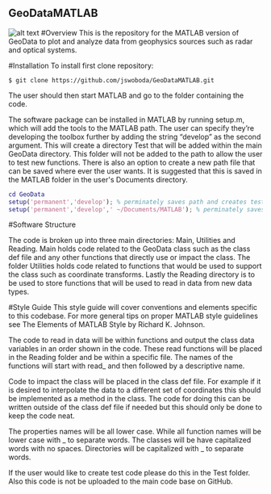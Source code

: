 ## GeoDataMATLAB
![alt text](https://raw.github.com/jswoboda/GeoDataMATLAB/master/logo/logo1.png "GeoDataMATLAB")
#Overview
This is the repository for the MATLAB version of GeoData to plot and analyze data from geophysics sources such as radar and optical systems.

#Installation
To install first clone repository:

	$ git clone https://github.com/jswoboda/GeoDataMATLAB.git
	
The user should then start MATLAB	 and go to the folder containing the code. 

The software package can be installed in MATLAB by running setup.m, which will add the tools to the MATLAB path. The user can specify they’re developing the toolbox further by adding the string “develop” as the second argument. This will create a directory Test that will be added within the main GeoData directory. This folder will not be added to the path to allow the user to test new functions. There is also an option to create a new path file that can be saved where ever the user wants. It is suggested that this is saved in the MATLAB folder in the user's Documents directory.

~~~matlab
cd GeoData 
setup('permanent','develop'); % perminately saves path and creates test directory.
setup('permanent','develop',' ~/Documents/MATLAB'); % perminately saves path and creates test directory.

~~~

#Software Structure

The code is broken up into three main directories: Main, Utilities and Reading. Main holds code related to the GeoData class such as the class def file and any other functions that directly use or impact the class. The folder Utilities holds code related to functions that would be used to support the class such as coordinate transforms. Lastly the Reading directory is to be used to store functions that will be used to read in data from new data types.

#Style Guide
This style guide will cover conventions and elements specific to this codebase. For more general tips on proper MATLAB style guidelines see The Elements of MATLAB Style by Richard K. Johnson.


The code to read in data will be within functions and output the class data variables in an order shown in the code. These read functions will be placed in the Reading folder and be within a specific file. The names of the functions will start with read_ and then followed by a descriptive name.

Code to impact the class will be placed in the class def file. For example if it is desired to interpolate the data to a different set of coordinates this should be implemented as a method in the class. The code for doing this can be written outside of the class def file if needed but this should only be done to keep the code neat.

The properties names will be all lower case. While all function names will be lower case with _ to separate words. The classes will be have capitalized words with no spaces. Directories will be capitalized with _ to separate words.

If the user would like to create test code please do this in the Test folder. Also this code is not be uploaded to the main code base on GitHub. 

